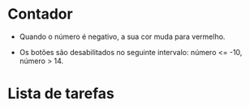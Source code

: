 # Contador

- Quando o número é negativo, a sua cor muda para vermelho.

- Os botões são desabilitados no seguinte intervalo: número <= -10, número > 14.


# Lista de tarefas

